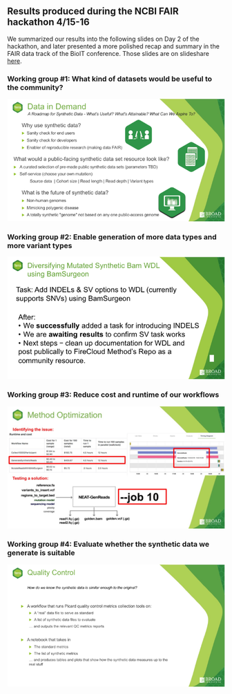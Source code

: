 ## Results produced during the NCBI FAIR hackathon 4/15-16

We summarized our results into the following slides on Day 2 of the hackathon, and later presented a more polished recap and summary in the FAIR data track of the BioIT conference. Those slides are on slideshare [here](https://www.slideshare.net/GeraldineVanderAuwer/bio-ithackathon/GeraldineVanderAuwer/bio-ithackathon). 

### Working group #1: What kind of datasets would be useful to the community?

![alt text](./images/slide1.png)

### Working group #2: Enable generation of more data types and more variant types 

![alt text](./images/slide2.png)

### Working group #3: Reduce cost and runtime of our workflows

![alt text](./images/slide3.jpg)

### Working group #4: Evaluate whether the synthetic data we generate is suitable

![alt text](./images/slide4.png)
